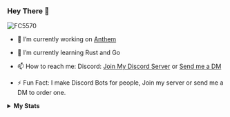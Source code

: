 ### Hey There 👋
<p align="left"> <img src="https://komarev.com/ghpvc/?username=FC5570" alt="FC5570" /> </p>

- 🔭 I’m currently working on [Anthem](https://top.gg/bot/734020393354002482)

- 🌱 I’m currently learning Rust and Go
 
- 📫 How to reach me: Discord: [Join My Discord Server](https://discord.gg/m66rMWnNe3) or [Send me a DM](https://discord.com/users/712560683216011274)
 
- ⚡ Fun Fact: I make Discord Bots for people, Join my server or send me a DM to order one.

<details>
 <summary><b>My Stats</b></summary>
 <p align="center">
<img src="https://github-profile-trophy.vercel.app/?username=FC5570&margin-h=25&column=7&theme=juicyfresh">
 </p>
 
 <p align="center">
<img src="https://github-readme-stats.vercel.app/api?username=FC5570&show_icons=true&theme=radical&count_private=true&custom_title=My Stats&include_all_commits=true">
 </p>
 
 <p align="center">
<img src="https://github-readme-stats.vercel.app/api/wakatime?username=FC5570&layout=compact&theme=radical">
 </p>
 
</details>
